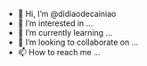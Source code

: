 - 👋 Hi, I’m @didiaodecainiao
- 👀 I’m interested in ...
- 🌱 I’m currently learning ...
- 💞️ I’m looking to collaborate on ...
- 📫 How to reach me ...

<!---
didiaodecainiao/didiaodecainiao is a ✨ special ✨ repository because its `README.md` (this file) appears on your GitHub profile.
You can click the Preview link to take a look at your changes.
--->
